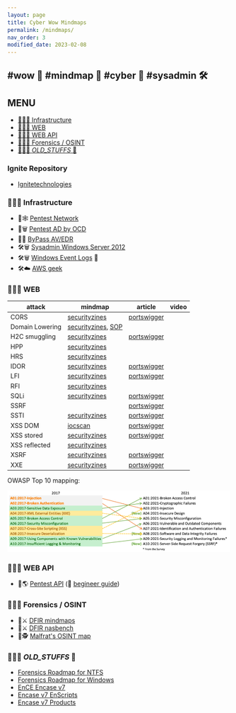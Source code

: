 ```yaml
---
layout: page
title: Cyber Wow Mindmaps
permalink: /mindmaps/
nav_order: 3
modified_date: 2023-02-08
---
```


## <a name='wowmindmapcybersysadmin'></a> #wow 👀 #mindmap 🧠 #cyber 🔫 #sysadmin 🛠️

## <a name='MENU'></a>MENU

<!-- vscode-markdown-toc -->
* [👀🧠🔫 Infrastructure](#Infrastructure)
* [👀🧠🔫 WEB](#WEB)
* [👀🧠🔫 WEB API](#WEBAPI)
* [👀🧠🔫 Forensics / OSINT](#ForensicsOSINT)
* [👀🧠🔫 _OLD_STUFFS_ 🥱](#_OLD_STUFFS_)

<!-- vscode-markdown-toc-config
	numbering=false
	autoSave=true
	/vscode-markdown-toc-config -->
<!-- /vscode-markdown-toc -->

### Ignite Repository

* [Ignitetechnologies](https://github.com/Ignitetechnologies/Mindmap)

### <a name='Infrastructure'></a>👀🧠🔫 Infrastructure

* 📕🕸️️ [Pentest Network](https://github.com/c4s73r/NetworkNightmare)
* 📕🗑️ [Pentest AD by OCD](https://orange-cyberdefense.github.io/ocd-mindmaps/)
* 📕👾 [ByPass AV/EDR](https://github.com/CMEPW/BypassAV)
* 🛠️🗑️️ [Sysadmin Windows Server 2012](https://xmind.app/m/eZ7i/)
* 🛠️🗑️ [Windows Event Logs](https://github.com/mdecrevoisier/Microsoft-eventlog-mindmap) 📃
* 🛠️☁️ [AWS geek](https://www.awsgeek.com/)

### <a name='WEB'></a>👀🧠🔫 WEB

| **attack** | **mindmap** | **article** | **video** | 
|---------|---|---|---|
| CORS | [securityzines](https://securityzines.com/assets/img/flyers/printable/cors.png)| [portswigger](https://portswigger.net/web-security/cors) ||
| Domain Lowering | [securityzines](https://securityzines.com/assets/img/flyers/downloads/DomainLowering.png), [SOP](https://securityzines.com/assets/img/flyers/downloads/intigriti/sop.png) | | |
| H2C smuggling | [securityzines](https://securityzines.com/assets/img/flyers/printable/h2c.jpg) | [portswigger](https://portswigger.net/web-security/request-smuggling)||
| HPP | [securityzines](https://securityzines.com/assets/img/flyers/downloads/intigriti/hpp.png) |||
| HRS | [securityzines](https://securityzines.com/assets/img/flyers/printable/hrs.jpg) |||
| IDOR | [securityzines](https://securityzines.com/assets/img/flyers/printable/idor.jpg) |[portswigger](https://portswigger.net/web-security/access-control)||
| LFI | [securityzines](https://securityzines.com/assets/img/flyers/printable/lfi.jpg) |[portswigger](https://portswigger.net/web-security/file-path-traversal)||
| RFI | [securityzines](https://securityzines.com/assets/img/flyers/printable/rfi.jpg) |||
| SQLi | [securityzines](https://securityzines.com/assets/img/zines/sqli.jpg) | [portswigger](https://portswigger.net/web-security/sql-injection)||
| SSRF | | [portswigger](https://portswigger.net/web-security/ssrf) | |
| SSTI | [securityzines](https://securityzines.com/assets/img/flyers/printable/ssti.jpg) | [portswigger](https://portswigger.net/web-security/server-side-template-injection)||
| XSS DOM | [iocscan](https://miro.medium.com/max/1572/1*yuRkBR6YroYLCGpka9KdRA.png) | [portswigger](https://portswigger.net/web-security/cross-site-scripting/dom-based) | |
| XSS stored | [securityzines](https://securityzines.com/assets/img/flyers/downloads/intigriti/stored-xss.png) | [portswigger](https://portswigger.net/web-security/cross-site-scripting) | |
| XSS reflected | [securityzines](https://securityzines.com/assets/img/flyers/printable/rxss.png)
| XSRF | [securityzines](https://securityzines.com/assets/img/zines/csrf.jpg) | [portswigger](https://portswigger.net/web-security/csrf)||
| XXE | [securityzines](https://securityzines.com/assets/img/flyers/downloads/intigriti/xxe.png) | [portswigger](https://portswigger.net/web-security/xxe)||

OWASP Top 10 mapping:

![owasp-top-10-mapping](/assets/images/owasp-top10-mapping.png)

### <a name='WEBAPI'></a>👀🧠🔫 WEB API

* 📕🌎 [Pentest API](https://dsopas.github.io/MindAPI/play/) (🔗 [begineer guide](https://danaepp.com/beginners-guide-to-api-hacking))

### <a name='ForensicsOSINT'></a>👀🧠🔫 Forensics / OSINT

* 📘⚔️ [DFIR mindmaps](https://github.com/AndrewRathbun/DFIRMindMaps)
* 📘⚔️ [DFIR nasbench](https://github.com/nasbench/MindMaps)
* 📘🕵️ [Malfrat's OSINT map](https://map.malfrats.industries/)

### <a name='_OLD_STUFFS_'></a>👀🧠🔫 _OLD_STUFFS_ 🥱

* [Forensics Roadmap for NTFS](/mindmaps/svg/win-for-ntfs.svg)
* [Forensics Roadmap for Windows](/mindmaps/svg/win-for-invest-roadmap.svg)
* [EnCE Encase v7](/mindmaps/svg/win-for-encase-v7-ence.svg)
* [Encase v7 EnScripts](/mindmaps/svg/win-for-encase-v7-enscript.svg)
* [Encase v7 Products](/mindmaps/svg/win-for-encase-products-2016.svg)